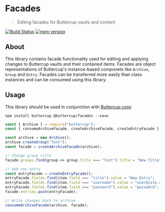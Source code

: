 # Facades
> Editing facades for Buttercup vaults and content

[![Build Status](https://travis-ci.org/buttercup/facades.svg?branch=master)](https://travis-ci.org/buttercup/facades) [![npm version](https://badge.fury.io/js/%40buttercup%2Ffacades.svg)](https://www.npmjs.com/package/@buttercup/facades)

## About
This library contains facade functionality used for editing and applying changes to Buttercup vaults and their contained items. Facades are object representations of Buttercup's instance-based componets like `Archive`, `Group` and `Entry`. Facades can be transferred more easily than class instances and can be consumed using this library.

## Usage
This library should be used in conjunction with [Buttercup core](https://github.com/buttercup/buttercup-core):

```shell
npm install buttercup @buttercup/facades --save
```

```javascript
const { Archive } = require("buttercup");
const { consumeArchiveFacade, createArchiveFacade, createEntryFacade } = require("@buttercup/facades");

const archive = new Archive();
archive.createGroup("Test");
const facade = createArchiveFacade(archive);

// Change group title
facade.groups.find(group => group.title === "Test").title = "New Title";

// Add new entry
const entryFacade = createEntryFacade();
entryFacade.fields.find(item.field === "title").value = "New Entry";
entryFacade.fields.find(item.field === "username").value = "user@site.com";
entryFacade.fields.find(item.field === "password").value = "passw0rd";
facade.entries.push(entryFacade);

// Write changes back to archive
consumeArchiveFacade(archive, facade);
```
